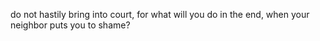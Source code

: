 do not hastily bring into court, for what will you do in the end, when your neighbor puts you to shame?

